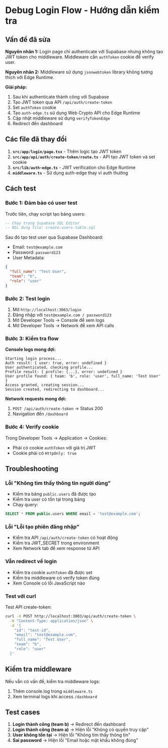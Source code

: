 # Debug Login Flow - Hướng dẫn kiểm tra

## Vấn đề đã sửa

**Nguyên nhân 1:** Login page chỉ authenticate với Supabase nhưng không tạo JWT token cho middleware. Middleware cần `authToken` cookie để verify user.

**Nguyên nhân 2:** Middleware sử dụng `jsonwebtoken` library không tương thích với Edge Runtime.

**Giải pháp:** 
1. Sau khi authenticate thành công với Supabase
2. Tạo JWT token qua API `/api/auth/create-token`
3. Set `authToken` cookie
4. Tạo `auth-edge.ts` sử dụng Web Crypto API cho Edge Runtime
5. Cập nhật middleware sử dụng `verifyTokenEdge`
6. Redirect đến dashboard

## Các file đã thay đổi

1. **`src/app/login/page.tsx`** - Thêm logic tạo JWT token
2. **`src/app/api/auth/create-token/route.ts`** - API tạo JWT token và set cookie
3. **`src/lib/auth-edge.ts`** - JWT verification cho Edge Runtime
4. **`middleware.ts`** - Sử dụng auth-edge thay vì auth thường

## Cách test

### Bước 1: Đảm bảo có user test

Trước tiên, chạy script tạo bảng users:
```sql
-- Chạy trong Supabase SQL Editor
-- Nội dung file: create-users-table.sql
```

Sau đó tạo test user qua Supabase Dashboard:
- Email: `test@example.com`
- Password: `password123`
- User Metadata:
```json
{
  "full_name": "Test User",
  "team": "b",
  "role": "user"
}
```

### Bước 2: Test login

1. Mở `http://localhost:3003/login`
2. Đăng nhập với `test@example.com / password123`
3. Mở Developer Tools → Console để xem logs
4. Mở Developer Tools → Network để xem API calls

### Bước 3: Kiểm tra flow

**Console logs mong đợi:**
```
Starting login process...
Auth result: { user: true, error: undefined }
User authenticated, checking profile...
Profile result: { profile: {...}, error: undefined }
User profile found: { team: 'b', role: 'user', full_name: 'Test User' }
Access granted, creating session...
Session created, redirecting to dashboard...
```

**Network requests mong đợi:**
1. `POST /api/auth/create-token` → Status 200
2. Navigation đến `/dashboard`

### Bước 4: Verify cookie

Trong Developer Tools → Application → Cookies:
- Phải có cookie `authToken` với giá trị JWT
- Cookie phải có `HttpOnly: true`

## Troubleshooting

### Lỗi "Không tìm thấy thông tin người dùng"
- Kiểm tra bảng `public.users` đã được tạo
- Kiểm tra user có tồn tại trong bảng
- Chạy query:
```sql
SELECT * FROM public.users WHERE email = 'test@example.com';
```

### Lỗi "Lỗi tạo phiên đăng nhập"
- Kiểm tra API `/api/auth/create-token` có hoạt động
- Kiểm tra JWT_SECRET trong environment
- Xem Network tab để xem response từ API

### Vẫn redirect về login
- Kiểm tra cookie `authToken` đã được set
- Kiểm tra middleware có verify token đúng
- Xem Console có lỗi JavaScript nào

### Test với curl

Test API create-token:
```bash
curl -X POST http://localhost:3003/api/auth/create-token \
  -H "Content-Type: application/json" \
  -d '{
    "id": "test-id",
    "email": "test@example.com",
    "full_name": "Test User",
    "team": "b",
    "role": "user"
  }'
```

## Kiểm tra middleware

Nếu vẫn có vấn đề, kiểm tra middleware logs:
1. Thêm console.log trong `middleware.ts`
2. Xem terminal logs khi access `/dashboard`

## Test cases

1. **Login thành công (team b)** → Redirect đến dashboard
2. **Login thành công (team a)** → Hiện lỗi "Không có quyền truy cập"
3. **User không tồn tại** → Hiện lỗi "Không tìm thấy thông tin"
4. **Sai password** → Hiện lỗi "Email hoặc mật khẩu không đúng"